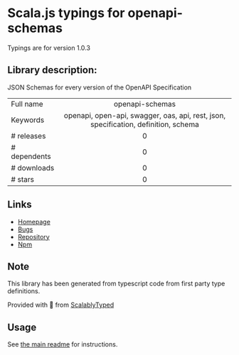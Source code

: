 
# Scala.js typings for openapi-schemas

Typings are for version 1.0.3

## Library description:
JSON Schemas for every version of the OpenAPI Specification

|                    |                 |
| ------------------ | :-------------: |
| Full name          | openapi-schemas |
| Keywords           | openapi, open-api, swagger, oas, api, rest, json, specification, definition, schema |
| # releases         | 0 |
| # dependents       | 0 |
| # downloads        | 0 |
| # stars            | 0 |

## Links
- [Homepage](https://apidevtools.org/openapi-schemas)
- [Bugs](https://github.com/APIDevTools/openapi-schemas/issues)
- [Repository](https://github.com/APIDevTools/openapi-schemas)
- [Npm](https://www.npmjs.com/package/openapi-schemas)
    


## Note
This library has been generated from typescript code from first party type definitions.

Provided with :purple_heart: from [ScalablyTyped](https://github.com/oyvindberg/ScalablyTyped)

## Usage
See [the main readme](../../readme.md) for instructions.


